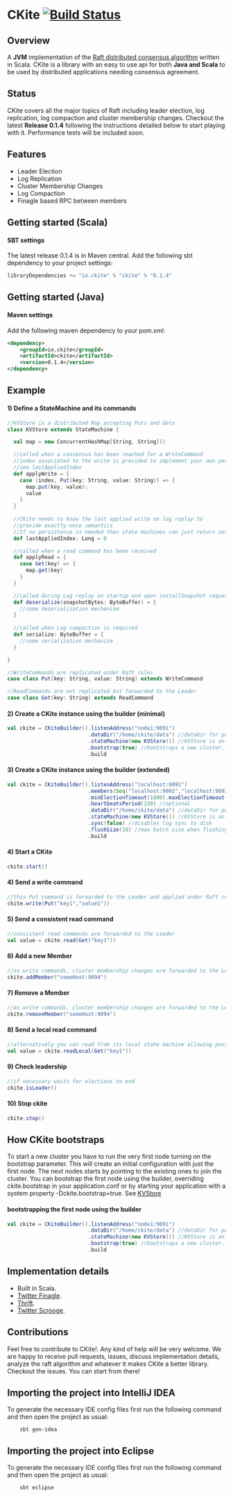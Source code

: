CKite [![Build Status](https://api.travis-ci.org/pablosmedina/ckite.png)](https://travis-ci.org/pablosmedina/ckite)
=====

## Overview

A __JVM__ implementation of the [Raft distributed consensus algorithm](http://raftconsensus.github.io/) written in Scala. CKite is a library with an easy to use api for both __Java and Scala__ to be used by distributed applications needing consensus agreement. 

## Status

CKite covers all the major topics of Raft including leader election, log replication, log compaction and cluster membership changes. Checkout the latest __Release 0.1.4__ following the instructions detailed below to start playing with it. 
Performance tests will be included soon.


## Features

* Leader Election
* Log Replication
* Cluster Membership Changes
* Log Compaction
* Finagle based RPC between members


## Getting started (Scala)

#### SBT settings

The latest release 0.1.4 is in Maven central. Add the following sbt dependency to your project settings:

```scala
libraryDependencies += "io.ckite" % "ckite" % "0.1.4"
```

## Getting started (Java)

#### Maven settings

Add the following maven dependency to your pom.xml:

```xml
<dependency>
	<groupId>io.ckite</groupId>
	<artifactId>ckite</artifactId>
	<version>0.1.4</version>
</dependency>
```


## Example

#### 1) Define a StateMachine and its commands
```scala
//KVStore is a distributed Map accepting Puts and Gets
class KVStore extends StateMachine {

  val map = new ConcurrentHashMap[String, String]()

  //called when a consensus has been reached for a WriteCommand
  //index associated to the write is provided to implement your own persistent semantics
  //see lastAppliedIndex
  def applyWrite = {
    case (index, Put(key: String, value: String)) => {
      map.put(key, value);
      value
    }
  }
  
  //CKite needs to know the last applied write on log replay to 
  //provide exactly-once semantics
  //If no persistence is needed then state machines can just return zero
  def lastAppliedIndex: Long = 0

  //called when a read command has been received
  def applyRead = {
    case Get(key) => {
      map.get(key)
    }
  }

  //called during Log replay on startup and upon installSnapshot requests
  def deserialize(snapshotBytes: ByteBuffer) = {
	//some deserialization mechanism
  }
 
  //called when Log compaction is required
  def serialize: ByteBuffer = {
	//some serialization mechanism
  }

}

//WriteCommands are replicated under Raft rules
case class Put(key: String, value: String) extends WriteCommand

//ReadCommands are not replicated but forwarded to the Leader
case class Get(key: String) extends ReadCommand
```
#### 2) Create a CKite instance using the builder (minimal)
```scala
val ckite = CKiteBuilder().listenAddress("node1:9091")
                          .dataDir("/home/ckite/data") //dataDir for persistent state (log, terms, snapshots, etc...)
                          .stateMachine(new KVStore()) //KVStore is an implementation of the StateMachine trait
                          .bootstrap(true) //bootstraps a new cluster. only needed just the first time for the very first node
                          .build
```

#### 3) Create a CKite instance using the builder (extended)
```scala
val ckite = CKiteBuilder().listenAddress("localhost:9091")
                          .members(Seq("localhost:9092","localhost:9093")) //optional seeds to join the cluster
                          .minElectionTimeout(1000).maxElectionTimeout(1500) //optional
                          .heartbeatsPeriod(250) //optional
                          .dataDir("/home/ckite/data") //dataDir for persistent state (log, terms, snapshots, etc...)
                          .stateMachine(new KVStore()) //KVStore is an implementation of the StateMachine trait
                          .sync(false) //disables log sync to disk
                          .flushSize(10) //max batch size when flushing log to disk
                          .build
```
#### 4) Start a CKite
```scala
ckite.start()
```

#### 4) Send a write command
```scala
//this Put command is forwarded to the Leader and applied under Raft rules
ckite.write(Put("key1","value1")) 
```

#### 5) Send a consistent read command
```scala
//consistent read commands are forwarded to the Leader
val value = ckite.read(Get("key1")) 
```
#### 6) Add a new Member
```scala
//as write commands, cluster membership changes are forwarded to the Leader
ckite.addMember("someHost:9094")
```

#### 7) Remove a Member
```scala
//as write commands, cluster membership changes are forwarded to the Leader
ckite.removeMember("someHost:9094")
```

#### 8) Send a local read command
```scala
//alternatively you can read from its local state machine allowing possible stale values
val value = ckite.readLocal(Get("key1")) 
```

#### 9) Check leadership
```scala
//if necessary waits for elections to end
ckite.isLeader() 
```
#### 10) Stop ckite
```scala
ckite.stop()
```

## How CKite bootstraps

To start a new cluster you have to run the very first node turning on the bootstrap parameter. This will create an initial configuration with just the first node. The next nodes starts by pointing to the existing ones to join the cluster. 
You can bootstrap the first node using the builder, overriding ckite.bootstrap in your application.conf or by starting your application with a system property -Dckite.bootstrap=true. See [KVStore](https://github.com/pablosmedina/kvstore)

#### bootstrapping the first node using the builder
```scala
val ckite = CKiteBuilder().listenAddress("node1:9091")
                          .dataDir("/home/ckite/data") //dataDir for persistent state (log, terms, snapshots, etc...)
                          .stateMachine(new KVStore()) //KVStore is an implementation of the StateMachine trait
                          .bootstrap(true) //bootstraps a new cluster. only needed just the first time for the very first node
                          .build
```
## Implementation details

  * Built in Scala.
  * [Twitter Finagle](http://twitter.github.io/finagle/).
  * [Thrift](http://thrift.apache.org/).
  * [Twitter Scrooge](http://twitter.github.io/scrooge/).


## Contributions

Feel free to contribute to CKite!. Any kind of help will be very welcome. We are happy to receive pull requests, issues, discuss implementation details, analyze the raft algorithm and whatever it makes CKite a better library. Checkout the issues. You can start from there!


## Importing the project into IntelliJ IDEA

To generate the necessary IDE config files first run the following command and then open the project as usual:

        sbt gen-idea
        
## Importing the project into Eclipse

To generate the necessary IDE config files first run the following command and then open the project as usual:

        sbt eclipse
